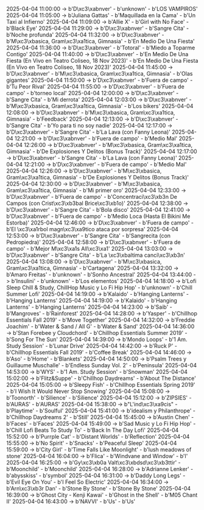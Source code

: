 2025-04-04 11:00:00 -> b'D\xc3\xabnver' - b'unknown' - b'LOS VAMPIROS'
2025-04-04 11:05:00 -> b'Juliana Gattas' - b'Maquillada en la Cama' - b'Un Taxi al Infierno'
2025-04-04 11:09:00 -> b'Allie X' - b'Girl with No Face' - b'Black Eye'
2025-04-04 11:29:00 -> b'D\xc3\xabnver' - b'Sangre Cita' - b'Noche profunda'
2025-04-04 11:32:00 -> b'D\xc3\xabnver' - b'M\xc3\xbasica, Gram\xc3\xa1tica, Gimnasia' - b'En Medio De Una Fiesta'
2025-04-04 11:36:00 -> b'D\xc3\xabnver' - b'Totoral' - b'Miedo a Toparme Contigo'
2025-04-04 11:40:00 -> b'D\xc3\xabnver' - b'En Medio De Una Fiesta (En Vivo en Teatro Coliseo, 18 Nov 2023)' - b'En Medio De Una Fiesta (En Vivo en Teatro Coliseo, 18 Nov 2023)'
2025-04-04 11:45:00 -> b'D\xc3\xabnver' - b'M\xc3\xbasica, Gram\xc3\xa1tica, Gimnasia' - b'Olas gigantes'
2025-04-04 11:50:00 -> b'D\xc3\xabnver' - b'Fuera de campo' - b'Tu Peor Rival'
2025-04-04 11:55:00 -> b'D\xc3\xabnver' - b'Fuera de campo' - b'torneo local'
2025-04-04 12:00:00 -> b'D\xc3\xabnver' - b'Sangre Cita' - b'Mi derrota'
2025-04-04 12:03:00 -> b'D\xc3\xabnver' - b'M\xc3\xbasica, Gram\xc3\xa1tica, Gimnasia' - b'Los bikers'
2025-04-04 12:08:00 -> b'D\xc3\xabnver' - b'M\xc3\xbasica, Gram\xc3\xa1tica, Gimnasia' - b'Feedback'
2025-04-04 12:13:00 -> b'D\xc3\xabnver' - b'Sangre Cita' - b'Yo para ti no soy nadie'
2025-04-04 12:17:00 -> b'D\xc3\xabnver' - b'Sangre Cita' - b'La Lava (con Fanny Leona)'
2025-04-04 12:21:00 -> b'D\xc3\xabnver' - b'Fuera de campo' - b'Medio Mal'
2025-04-04 12:26:00 -> b'D\xc3\xabnver' - b'M\xc3\xbasica, Gram\xc3\xa1tica, Gimnasia' - b'De Explosiones Y Delitos (Bonus Track)'
2025-04-04 12:17:00 -> b'D\xc3\xabnver' - b'Sangre Cita' - b'La Lava (con Fanny Leona)'
2025-04-04 12:21:00 -> b'D\xc3\xabnver' - b'Fuera de campo' - b'Medio Mal'
2025-04-04 12:26:00 -> b'D\xc3\xabnver' - b'M\xc3\xbasica, Gram\xc3\xa1tica, Gimnasia' - b'De Explosiones Y Delitos (Bonus Track)'
2025-04-04 12:30:00 -> b'D\xc3\xabnver' - b'M\xc3\xbasica, Gram\xc3\xa1tica, Gimnasia' - b'Mi primer oro'
2025-04-04 12:33:00 -> b'D\xc3\xabnver' - b'Fuera de campo' - b'Concentraci\xc3\xb3n De Campos (con Crist\xc3\xb3bal Brice\xc3\xb1o)'
2025-04-04 12:38:00 -> b'D\xc3\xabnver' - b'Sangre Cita' - b'Bola disco'
2025-04-04 12:41:00 -> b'D\xc3\xabnver' - b'Fuera de campo' - b'Medio Loca (Hasta El Bikini Me Estorba)'
2025-04-04 12:46:00 -> b'D\xc3\xabnver' - b'Fuera de campo' - b'El \xc3\xa1rbol magn\xc3\xa9tico ataca por sorpresa'
2025-04-04 12:53:00 -> b'D\xc3\xabnver' - b'Sangre Cita' - b'Sangrecita (con Pedropiedra)'
2025-04-04 12:58:00 -> b'D\xc3\xabnver' - b'Fuera de campo' - b'Mejor M\xc3\xa1s All\xc3\xa1'
2025-04-04 13:03:00 -> b'D\xc3\xabnver' - b'Sangre Cita' - b'La \xc3\xbaltima canci\xc3\xb3n'
2025-04-04 13:08:00 -> b'D\xc3\xabnver' - b'M\xc3\xbasica, Gram\xc3\xa1tica, Gimnasia' - b'Cartagena'
2025-04-04 13:32:00 -> b'Amaro Freitas' - b'unknown' - b'Sonho Ancestral'
2025-04-04 13:44:00 -> b'Insulini' - b'unknown' - b'Los elementos'
2025-04-04 14:18:00 -> b'Lofi Sleep Chill & Study, ChillHop Music y Lo Fi Hip Hop' - b'unknown' - b'Chill Summer Lofi'
2025-04-04 14:19:00 -> b'Kalaido' - b'Hanging Lanterns' - b'Hanging Lanterns'
2025-04-04 14:19:00 -> b'Kalaido' - b'Hanging Lanterns' - b'Hanging Lanterns'
2025-04-04 14:23:00 -> b'Saib' - b'Mangroves' - b'Rainforest'
2025-04-04 14:28:00 -> b'Yasper' - b'Chillhop Essentials Fall 2019' - b'Move Together'
2025-04-04 14:32:00 -> b'Freddie Joachim' - b'Water & Sand / All G' - b'Water & Sand'
2025-04-04 14:36:00 -> b'Stan Forebee y Cloudchord' - b'Chillhop Essentials Summer 2019' - b'Song For The Sun'
2025-04-04 14:39:00 -> b'Mondo Loops' - b'1 Am. Study Session' - b'Lunar Drive'
2025-04-04 14:42:00 -> b'Ruck P' - b'Chillhop Essentials Fall 2019' - b'Coffee Break'
2025-04-04 14:46:00 -> b'Aso' - b'Home' - b'Blankets'
2025-04-04 14:50:00 -> b'Psalm Trees y Guillaume Muschalle' - b'Endless Sunday Vol. 2' - b'Peninsula'
2025-04-04 14:53:00 -> b'WYS' - b'1 Am. Study Session' - b'Snowman'
2025-04-04 15:02:00 -> b'Flitz&Suppe' - b'Chillhop Daydreams' - b'About The Distance'
2025-04-04 15:05:00 -> b'Sleepy Fish' - b'Chillhop Essentials Spring 2019' - b'I Wish It Would Never Stop Snowing'
2025-04-04 15:08:00 -> b'Toonorth' - b'Silience' - b'Silience'
2025-04-04 15:12:00 -> b'ZIPSIES' - b'AURAS' - b'AURAS'
2025-04-04 15:38:00 -> b"L'ind\xc3\xa9cis" - b'Playtime' - b'Soulful'
2025-04-04 15:41:00 -> b'idealism y Philanthrope' - b'Chillhop Daydreams 2' - b'Still'
2025-04-04 15:45:00 -> b'Austin Chen' - b'Faces' - b'Faces'
2025-04-04 15:49:00 -> b'Sad Music y Lo Fi Hip Hop' - b'Chill Lofi Beats To Study To' - b'Back In The Day Lofi'
2025-04-04 15:52:00 -> b'Purrple Cat' - b'Distant Worlds' - b'Reflection'
2025-04-04 15:55:00 -> b'No Spirit' - b'Snacks' - b'Peaceful Sleep'
2025-04-04 15:59:00 -> b'City Girl' - b'Time Falls Like Moonlight' - b'lush meadows of stone'
2025-04-04 16:04:00 -> b'Flica' - b'Windvane and Window' - b'l'
2025-04-04 16:25:00 -> b'Gy\xc3\xb0a Valt\xc3\xbdsd\xc3\xb3ttir' - b'Moonchild' - b'Moonchild'
2025-04-04 16:28:00 -> b'Adrianne Lenker' - b'abysskiss' - b'symbol'
2025-04-04 16:31:00 -> b'Daddy Long Legs' - b'Evil Eye On You' - b'I Feel So Electric'
2025-04-04 16:34:00 -> b'Arn\xc3\xb3r Dan' - b'Stone By Stone' - b'Stone By Stone'
2025-04-04 16:39:00 -> b'Ghost City - Kenji Kawai' - b'Ghost in the Shell' - b'M05 Chant II'
2025-04-04 16:43:00 -> b'NAVVI' - b'Us' - b'Us'
